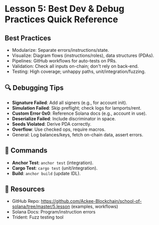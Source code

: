 # Lesson 5: Best Dev & Debug Practices Quick Reference

## Best Practices
- Modularize: Separate errors/instructions/state.
- Visualize: Diagram flows (instructions/roles), data structures (PDAs).
- Pipelines: GitHub workflows for auto-tests on PRs.
- Validation: Check all inputs on-chain; don't rely on back-end.
- Testing: High coverage; unhappy paths, unit/integration/fuzzing.

## 🔍 Debugging Tips
- **Signature Failed**: Add all signers (e.g., for account init).
- **Simulation Failed**: Skip preflight; check logs for lamports/rent.
- **Custom Error 0x0**: Reference Solana docs (e.g., account in use).
- **Deserialize Failed**: Include discriminator in space.
- **Seeds Violated**: Derive PDA correctly.
- **Overflow**: Use checked ops, require macros.
- General: Log balances/keys, fetch on-chain data, assert errors.

## 🔧 Commands
- **Anchor Test**: `anchor test` (integration).
- **Cargo Test**: `cargo test` (unit/integration).
- **Build**: `anchor build` (update IDL).

## 🔗 Resources
- GitHub Repo: https://github.com/Ackee-Blockchain/school-of-solana/tree/master/5.lesson (examples, workflows)
- Solana Docs: Program/instruction errors
- Trident: Fuzz testing tool
